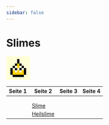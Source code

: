 ```yaml
---
sidebar: false
---
```

# Slimes

![Slimes](./slime-icon.png)

| Seite 1 | Seite 2 | Seite 3 | Seite 4 |
| ------- | ------- | ------- | ------- |
|         |         |         |         |
|         |         |         |         |
|         |         |         |         |
| | [Slime](./slime/) | | |
| | [Heilslime](./heil-slime/) | | |